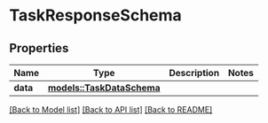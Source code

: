 # TaskResponseSchema

## Properties

Name | Type | Description | Notes
------------ | ------------- | ------------- | -------------
**data** | [**models::TaskDataSchema**](TaskDataSchema.md) |  | 

[[Back to Model list]](../README.md#documentation-for-models) [[Back to API list]](../README.md#documentation-for-api-endpoints) [[Back to README]](../README.md)


